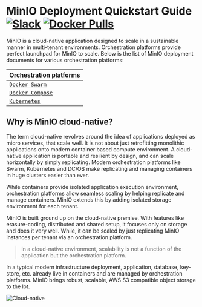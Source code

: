 # MinIO Deployment Quickstart Guide [![Slack](https://slack.min.io/slack?type=svg)](https://slack.min.io) [![Docker Pulls](https://img.shields.io/docker/pulls/minio/minio.svg?maxAge=157680000)](https://hub.docker.com/r/minio/minio/)

MinIO is a cloud-native application designed to scale in a sustainable manner in multi-tenant environments. Orchestration platforms provide perfect launchpad for MinIO to scale. Below is the list of MinIO deployment documents for various orchestration platforms:

| Orchestration platforms|
|:---|
| [`Docker Swarm`](https://docs.min.io/docs/deploy-minio-on-docker-swarm) |
| [`Docker Compose`](https://docs.min.io/docs/deploy-minio-on-docker-compose) |
| [`Kubernetes`](https://docs.min.io/docs/deploy-minio-on-kubernetes) |

## Why is MinIO cloud-native?
The term cloud-native revolves around the idea of applications deployed as micro services, that scale well. It is not about just retrofitting monolithic applications onto modern container based compute environment. A cloud-native application is portable and resilient by design, and can scale horizontally by simply replicating. Modern orchestration platforms like Swarm, Kubernetes and DC/OS make replicating and managing containers in huge clusters easier than ever.

While containers provide isolated application execution environment, orchestration platforms allow seamless scaling by helping replicate and manage containers. MinIO extends this by adding isolated storage environment for each tenant.

MinIO is built ground up on the cloud-native premise. With features like erasure-coding, distributed and shared setup, it focuses only on storage and does it very well. While, it can be scaled by just replicating MinIO instances per tenant via an orchestration platform.  

> In a cloud-native environment, scalability is not a function of the application but the orchestration platform.

In a typical modern infrastructure deployment, application, database, key-store, etc. already live in containers and are managed by orchestration platforms. MinIO brings robust, scalable, AWS S3 compatible object storage to the lot.

![Cloud-native](https://github.com/minio/minio/blob/master/docs/screenshots/Minio_Cloud_Native_Arch.jpg?raw=true)
